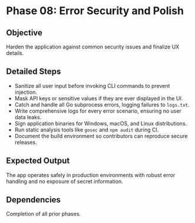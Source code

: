 # Phase 08: Error Security and Polish

## Objective
Harden the application against common security issues and finalize UX details.

## Detailed Steps
- Sanitize all user input before invoking CLI commands to prevent injection.
- Mask API keys or sensitive values if they are ever displayed in the UI.
- Catch and handle all Go subprocess errors, logging failures to `logs.txt`.
- Write comprehensive logs for every error scenario, ensuring no user data leaks.
- Sign application binaries for Windows, macOS, and Linux distributions.
- Run static analysis tools like `gosec` and `npm audit` during CI.
- Document the build environment so contributors can reproduce secure releases.

## Expected Output
The app operates safely in production environments with robust error handling and no exposure of secret information.

## Dependencies
Completion of all prior phases.
